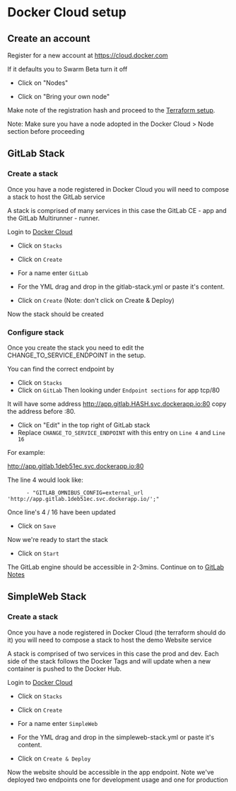 # Docker Cloud setup

## Create an account
Register for a new account at https://cloud.docker.com

If it defaults you to Swarm Beta turn it off

* Click on "Nodes"

* Click on "Bring your own node"

Make note of the registration hash and proceed to the [Terraform setup](https://github.com/nsgov/gitlab-demo/tree/master/terraform#setup-terraform).

Note: Make sure you have a node adopted in the Docker Cloud > Node section before proceeding

## GitLab Stack

### Create a stack
Once you have a node registered in Docker Cloud you will need to compose a stack to host the GitLab service

A stack is comprised of many services in this case the GitLab CE - app and
the GitLab Multirunner - runner.

Login to [Docker Cloud](https://cloud.docker.com)

* Click on `Stacks`

* Click on `Create`

* For a name enter `GitLab`

* For the YML drag and drop in the gitlab-stack.yml or paste it's content.

* Click on `Create` (Note: don't click on Create & Deploy)

Now the stack should be created

### Configure stack
Once you create the stack you need to edit the CHANGE_TO_SERVICE_ENDPOINT in the setup.

You can find the correct endpoint by
 * Click on `Stacks`
 * Click on `GitLab`
Then looking under `Endpoint sections` for app tcp/80

It will have some address http://app.gitlab.HASH.svc.dockerapp.io:80 copy the address before
:80.

* Click on "Edit" in the top right of GitLab stack
* Replace `CHANGE_TO_SERVICE_ENDPOINT` with this entry on `Line 4` and `Line 16`

For example:

  http://app.gitlab.1deb51ec.svc.dockerapp.io:80

The line 4 would look like:

```
      - "GITLAB_OMNIBUS_CONFIG=external_url 'http://app.gitlab.1deb51ec.svc.dockerapp.io/';"
```

Once line's 4 / 16 have been updated

* Click on `Save`

Now we're ready to start the stack

* Click on `Start`

The GitLab engine should be accessible in 2-3mins. Continue on to [GitLab Notes](https://github.com/nsgov/gitlab-demo/tree/master/gitlab-notes#gitlab-notes)

## SimpleWeb Stack

### Create a stack
Once you have a node registered in Docker Cloud (the terraform should do it) you
will need to compose a stack to host the demo Website service

A stack is comprised of two services in this case the prod and
dev. Each side of the stack follows the Docker Tags and will update when a new container is
pushed to the Docker Hub.

Login to [Docker Cloud](https://cloud.docker.com)

* Click on `Stacks`

* Click on `Create`

* For a name enter `SimpleWeb`

* For the YML drag and drop in the simpleweb-stack.yml or paste it's content.

* Click on `Create & Deploy`

Now the website should be accessible in the app endpoint. Note we've deployed two endpoints one for development usage and one for production
